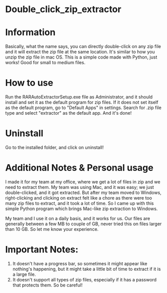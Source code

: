 # Double_click_zip_extractor

# Information
Basically, what the name says, you can directly double-click on any zip file and it will extract the zip file at the same location. It's similar to how you unzip the zip file in mac OS. This is a simple code made with Python, just works! Good for small to medium files.


# How to use

Run the RARAutoExtractorSetup.exe file as Administrator, and it should install and set it as the default program for zip files.
If it does not set itself as the default program, go to "Default Apps" in settings. 
Search for .zip file type and select "extractor" as the default app.
And it's done!


# Uninstall

Go to the installed folder, and click on uninstall!

# Additional Notes & Personal usage

I made it for my team at my office, where we get a lot of files in zip and we need to extract them. My team was using Mac, and it was easy; we just double-clicked, and it got extracted. But after my team moved to Windows, right-clicking and clicking on extract felt like a chore as there were too many zip files to extract, and it took a lot of time. So I came up with this simple Python program which brings Mac-like zip extraction to Windows.

My team and I use it on a daily basis, and it works for us. Our files are generally between a few MB to couple of GB, never tried this on files larger than 10 GB. So let me know your experience. 

# Important Notes: 
1. It doesn't have a progress bar, so sometimes it might appear like nothing's happening, but it might take a little bit of time to extract if it is a large file.
2. It doesn't support all types of zip files, especially if it has a password that protects them. So be careful!



